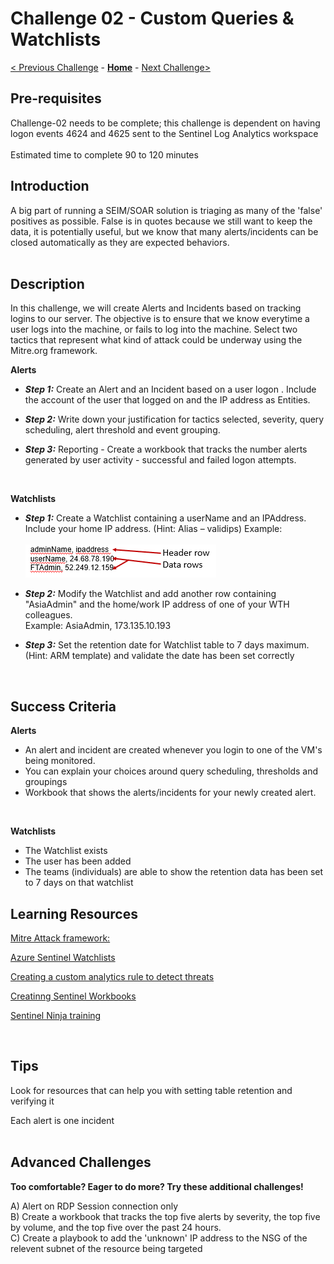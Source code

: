 
# Challenge 02 - Custom Queries & Watchlists

[< Previous Challenge](./Challenge-01.md) - **[Home](../README.md)** - [Next Challenge>](./Challenge-03.md)

## Pre-requisites 

Challenge-02 needs to be complete; this challenge is dependent on having logon events 4624 and 4625 sent to the Sentinel Log Analytics workspace </br></br>
Estimated time to complete 90 to 120 minutes

## Introduction 

A big part of running a SEIM/SOAR solution is triaging as many of the 'false' positives as possible.  False is in quotes because we still want to keep the data, it is potentially useful, but we know that many alerts/incidents can be closed automatically as they are expected behaviors. </br></br>

## Description
In this challenge, we will create Alerts and Incidents based on tracking logins to our server.  The objective is to ensure that we know everytime a user logs into the machine, or fails to log into the machine.  Select two tactics that represent what kind of attack could be underway using the Mitre.org framework.
</br>

**Alerts**  </br>

- ***Step 1:*** Create an Alert and an Incident based on a user logon . Include the account of the user that logged on and the IP address as Entities. </br>

- ***Step 2:*** Write down your justification for tactics selected, severity, query scheduling, alert threshold and event grouping. </br>

- ***Step 3:*** Reporting - Create a workbook that tracks the number alerts generated by user activity - successful and failed logon attempts.
</br>

**Watchlists**  </br>

- ***Step 1:*** Create a Watchlist containing a userName and an IPAddress. Include your home IP address.  (Hint:  Alias – validips) Example:</br>
 </br>    ![Watchlist](../Images/challenge02-watchlist.png)
    
 

- ***Step 2:*** Modify the Watchlist and add another row containing "AsiaAdmin" and the home/work IP address of one of your WTH colleagues. </br> 
Example:  AsiaAdmin, 173.135.10.193

- ***Step 3:*** Set the retention date for Watchlist table to 7 days maximum. (Hint: ARM template) and validate the date has been set correctly </br>
 </br>

## Success Criteria

**Alerts**

- An alert and incident are created whenever you login to one of the VM's being monitored.
- You can explain your choices around query scheduling, thresholds and groupings
- Workbook that shows the alerts/incidents for your newly created alert.
</br>

**Watchlists**

- The Watchlist exists  </br>
- The user has been added </br>
- The teams (individuals) are able to show the retention data has been set to 7 days on that watchlist </br>

## Learning Resources

[Mitre Attack framework:]( https://attack.mitre.org/)

[Azure Sentinel Watchlists]( https://docs.microsoft.com/en-us/azure/sentinel/watchlists)

[Creating a custom analytics rule to detect threats]( https://docs.microsoft.com/en-us/azure/sentinel/detect-threats-custom)

[Creatinng Sentinel Workbooks]( https://techcommunity.microsoft.com/t5/microsoft-sentinel-blog/azure-sentinel-workbooks-101-with-sample-workbook/ba-p/1409216)

[Sentinel Ninja training ](https://techcommunity.microsoft.com/t5/azure-sentinel/the-ninja-training-2021-edition-is-out/ba-p/2027400 )

</br>

## Tips

Look for resources that can help you with setting table retention and verifying it</br>

Each alert is one incident</br>
</br>

## Advanced Challenges 

**Too comfortable?  Eager to do more?  Try these additional challenges!**

A) Alert on RDP Session connection only </br>
B) Create a workbook that tracks the top five alerts by severity, the top five by volume, and the top five over the past 24 hours. </br>
C) Create a playbook to add the 'unknown' IP address to the NSG of the relevent subnet of the resource being targeted </br>
